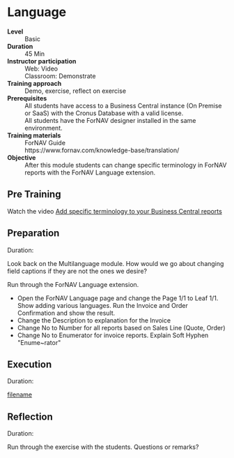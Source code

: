# Language
<dl>
  <dt><b>Level</b></dt>
  <dd>Basic</dd>
  <dt><b>Duration</b></dt>
  <dd>45 Min</dd>
  <dt><b>Instructor participation</b></dt>
  <dd>Web: Video<br>Classroom: Demonstrate</dd>
  <dt><b>Training approach</b></dt>
  <dd>Demo, exercise, reflect on exercise</dd>
  <dt><b>Prerequisites</b></dt>
  <dd>All students have access to a Business Central instance (On Premise or SaaS) with the Cronus Database with a valid license. <br> All students have the ForNAV designer installed in the same environment.</dd>
  <dt><b>Training materials</b></dt>
  <dd>ForNAV Guide<br>https://www.fornav.com/knowledge-base/translation/</dd>
  <dt><b>Objective</b></dt>
  <dd>After this module students can change specific terminology in ForNAV reports with the ForNAV Language extension.</dd>
</dl>

## Pre Training
Watch the video [Add specific terminology to your Business Central reports]() <!-- ToDo, add link -->

## Preparation
Duration:

Look back on the Multilanguage module. How would we go about changing field captions if they are not the ones we desire?

Run through the ForNAV Language extension.
* Open the ForNAV Language page and change the Page 1/1 to Leaf 1/1. Show adding various languages. Run the Invoice and Order Confirmation and show the result.
* Change the Description to explanation for the Invoice
* Change No to Number for all reports based on Sales Line (Quote, Order)
* Change No to Enumerator for invoice reports. Explain Soft Hyphen "Enume~rator"

## Execution
Duration:

[filename](../../Exercises/Language.Exercise.md ':include')

## Reflection
Duration:

Run through the exercise with the students. Questions or remarks?
